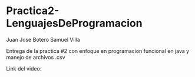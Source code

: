 # Practica2-LenguajesDeProgramacion

Juan Jose Botero
Samuel Villa

Entrega de la practica #2 con enfoque en programacion funcional en java y manejo de archivos .csv

Link del video: 
